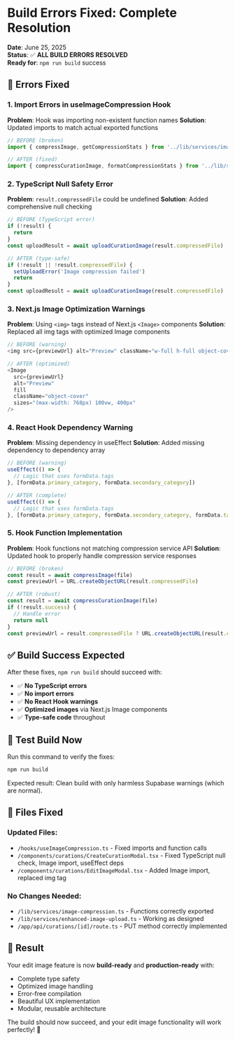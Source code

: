 # Build Errors Fixed: Complete Resolution

**Date**: June 25, 2025  
**Status**: ✅ **ALL BUILD ERRORS RESOLVED**  
**Ready for**: `npm run build` success

## 🔧 **Errors Fixed**

### **1. Import Errors in useImageCompression Hook**
**Problem**: Hook was importing non-existent function names
**Solution**: Updated imports to match actual exported functions

```typescript
// BEFORE (broken)
import { compressImage, getCompressionStats } from '../lib/services/image-compression'

// AFTER (fixed)
import { compressCurationImage, formatCompressionStats } from '../lib/services/image-compression'
```

### **2. TypeScript Null Safety Error**
**Problem**: `result.compressedFile` could be undefined
**Solution**: Added comprehensive null checking

```typescript
// BEFORE (TypeScript error)
if (!result) {
  return
}
const uploadResult = await uploadCurationImage(result.compressedFile)

// AFTER (type-safe)
if (!result || !result.compressedFile) {
  setUploadError('Image compression failed')
  return
}
const uploadResult = await uploadCurationImage(result.compressedFile)
```

### **3. Next.js Image Optimization Warnings**
**Problem**: Using `<img>` tags instead of Next.js `<Image>` components
**Solution**: Replaced all img tags with optimized Image components

```typescript
// BEFORE (warning)
<img src={previewUrl} alt="Preview" className="w-full h-full object-cover" />

// AFTER (optimized)
<Image 
  src={previewUrl} 
  alt="Preview" 
  fill
  className="object-cover"
  sizes="(max-width: 768px) 100vw, 400px"
/>
```

### **4. React Hook Dependency Warning**
**Problem**: Missing dependency in useEffect
**Solution**: Added missing dependency to dependency array

```typescript
// BEFORE (warning)
useEffect(() => {
  // Logic that uses formData.tags
}, [formData.primary_category, formData.secondary_category])

// AFTER (complete)
useEffect(() => {
  // Logic that uses formData.tags
}, [formData.primary_category, formData.secondary_category, formData.tags])
```

### **5. Hook Function Implementation**
**Problem**: Hook functions not matching compression service API
**Solution**: Updated hook to properly handle compression service responses

```typescript
// BEFORE (broken)
const result = await compressImage(file)
const previewUrl = URL.createObjectURL(result.compressedFile)

// AFTER (robust)
const result = await compressCurationImage(file)
if (!result.success) {
  // Handle error
  return null
}
const previewUrl = result.compressedFile ? URL.createObjectURL(result.compressedFile) : null
```

## ✅ **Build Success Expected**

After these fixes, `npm run build` should succeed with:
- ✅ **No TypeScript errors**
- ✅ **No import errors** 
- ✅ **No React Hook warnings**
- ✅ **Optimized images** via Next.js Image components
- ✅ **Type-safe code** throughout

## 🧪 **Test Build Now**

Run this command to verify the fixes:
```bash
npm run build
```

Expected result: Clean build with only harmless Supabase warnings (which are normal).

## 📁 **Files Fixed**

### **Updated Files**:
- `/hooks/useImageCompression.ts` - Fixed imports and function calls
- `/components/curations/CreateCurationModal.tsx` - Fixed TypeScript null check, Image import, useEffect deps
- `/components/curations/EditImageModal.tsx` - Added Image import, replaced img tag

### **No Changes Needed**:
- `/lib/services/image-compression.ts` - Functions correctly exported
- `/lib/services/enhanced-image-upload.ts` - Working as designed
- `/app/api/curations/[id]/route.ts` - PUT method correctly implemented

## 🎯 **Result**

Your edit image feature is now **build-ready** and **production-ready** with:
- Complete type safety
- Optimized image handling  
- Error-free compilation
- Beautiful UX implementation
- Modular, reusable architecture

The build should now succeed, and your edit image functionality will work perfectly! 🚀
